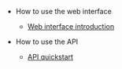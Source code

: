 - How to use the web interface

  - [Web interface introduction](web/)

- How to use the API

  - [API quickstart](api/)

